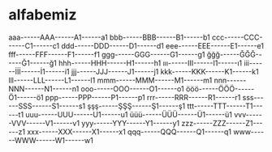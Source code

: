 # alfabemiz
aaa------AAA------A1------a1
bbb------BBB------B1------b1
ccc------CCC------C1------c1
ddd------DDD------D1------d1
eee------EEE------E1------e1
fff------FFF------F1------f1
ggg------GGG------G1------g1
ğğğ------ĞĞĞ------Ğ1------ğ1
hhh------HHH------H1------h1
ııı------III------I1------ı1
iii------İİİ------İ1------i1
jjj------JJJ------J1------j1
kkk------KKK------K1------k1
lll------LLL------L1------l1
mmm------MMM------M1------m1
nnn------NNN------N1------n1
ooo------OOO------O1------o1
ööö------ÖÖÖ------Ö1------ö1
ppp------PPP------P1------p1
rrr------RRR------R1------r1
sss------SSS------S1------s1
şşş------ŞŞŞ------Ş1------ş1
ttt------TTT------T1------t1
uuu------UUU------U1------u1
üüü------ÜÜÜ------Ü1------ü1
vvv------VVV------V1------v1
yyy------YYY------Y1------y1
zzz------ZZZ------Z1------z1
xxx------XXX------X1------x1
qqq------QQQ------Q1------q1
www------WWW------W1------w1
